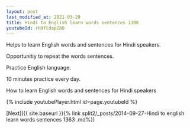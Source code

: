 ```yaml
---
layout: post
last_modified_at: 2021-03-29
title: Hindi to English learn words sentences 1308 
youtubeId: rH9fCdapZ80
---
```

 
 
Helps to learn English words and sentences for Hindi speakers.

Opportunitiy to repeat the words sentences. 

Practice English language. 
 
10 minutes practice every day. 
 
How to learn English words and sentences for Hindi speakers 
 
{% include youtubePlayer.html id=page.youtubeId %}
 
 
[Next]({{ site.baseurl }}{% link  split2/_posts/2014-09-27-Hindi to english learn words sentences 1363 .md%})
 
